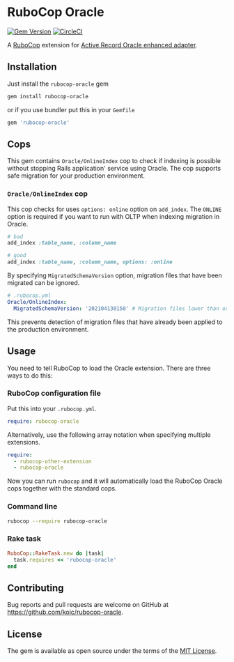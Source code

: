 # RuboCop Oracle

[![Gem Version](https://badge.fury.io/rb/rubocop-oracle.svg)](https://badge.fury.io/rb/rubocop-oracle)
[![CircleCI](https://circleci.com/gh/koic/rubocop-oracle.svg?style=svg)](https://circleci.com/gh/koic/rubocop-oracle)

A [RuboCop](https://github.com/rubocop-hq/rubocop) extension for [Active Record Oracle enhanced adapter](https://github.com/rsim/oracle-enhanced).

## Installation

Just install the `rubocop-oracle` gem

```sh
gem install rubocop-oracle
```

or if you use bundler put this in your `Gemfile`

```ruby
gem 'rubocop-oracle'
```

## Cops

This gem contains `Oracle/OnlineIndex` cop to check if indexing is possible without stopping Rails application' service using Oracle.
The cop supports safe migration for your production environment.

### `Oracle/OnlineIndex` cop

This cop checks for uses `options: online` option on `add_index`.
The `ONLINE` option is required if you want to run with OLTP when indexing migration in Oracle.

```ruby
# bad
add_index :table_name, :column_name

# good
add_index :table_name, :column_name, options: :online
```

By specifying `MigratedSchemaVersion` option, migration files that have been migrated can be ignored.

```yaml
# .rubocop.yml
Oracle/OnlineIndex:
  MigratedSchemaVersion: '202104130150' # Migration files lower than or equal to '202104130150' will be ignored.
```

This prevents detection of migration files that have already been applied to the production environment.

## Usage

You need to tell RuboCop to load the Oracle extension. There are three
ways to do this:

### RuboCop configuration file

Put this into your `.rubocop.yml`.

```yaml
require: rubocop-oracle
```

Alternatively, use the following array notation when specifying multiple extensions.

```yaml
require:
  - rubocop-other-extension
  - rubocop-oracle
```

Now you can run `rubocop` and it will automatically load the RuboCop Oracle
cops together with the standard cops.

### Command line

```sh
rubocop --require rubocop-oracle
```

### Rake task

```ruby
RuboCop::RakeTask.new do |task|
  task.requires << 'rubocop-oracle'
end
```

## Contributing

Bug reports and pull requests are welcome on GitHub at https://github.com/koic/rubocop-oracle.

## License

The gem is available as open source under the terms of the [MIT License](https://opensource.org/licenses/MIT).
